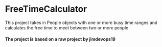 # FreeTimeCalculator

This project takes in People objects with one or more busy time ranges and calculates the free time to meet between two or more people
 
#### The project is based on a raw project by jimdevops19
